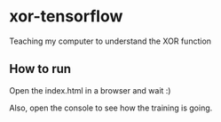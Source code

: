 # xor-tensorflow
Teaching my computer to understand the XOR function

## How to run
Open the index.html in a browser and wait :)

Also, open the console to see how the training is going.
